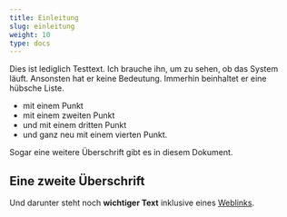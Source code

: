 ```yaml
---
title: Einleitung
slug: einleitung
weight: 10
type: docs
---
```


Dies ist lediglich Testtext. Ich brauche ihn, um zu sehen, ob das System läuft. Ansonsten hat er keine Bedeutung. Immerhin beinhaltet er eine hübsche Liste. 

- mit einem Punkt
- mit einem zweiten Punkt
- und mit einem dritten Punkt
- und ganz neu mit einem vierten Punkt. 

Sogar eine weitere Überschrift gibt es in diesem Dokument. 

## Eine zweite Überschrift

Und darunter steht noch __wichtiger Text__ inklusive eines [Weblinks](https://www.google.ch). 
